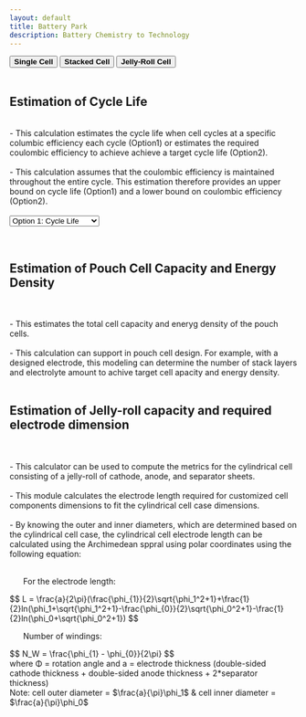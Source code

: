 ```yaml
---
layout: default
title: Battery Park
description: Battery Chemistry to Technology
---
```


<div class="tab2">
  <button class="tablinks" onclick="openCity(event, 'Single Cell')"><b>Single Cell</b></button>
  <button class="tablinks" onclick="openCity(event, 'Stacked Cell')"><b>Stacked Cell</b></button>
  <button class="tablinks" onclick="openCity(event, 'Jelly-Roll Cell')"><b>Jelly-Roll Cell</b></button>
</div>

<!-- Tab content -->
<div id="Single Cell" class="tabcontent">

  <br>
  <h2> Estimation of Cycle Life </h2>
  <br>
      - This calculation estimates the cycle life when cell cycles at a specific columbic efficiency each cycle (Option1) or estimates the required coulombic efficiency to achieve achieve a target cycle life (Option2).
    <br>
    <br>
      - This calculation assumes that the coulombic efficiency is maintained throughout the entire cycle. This estimation therefore provides an upper bound on cycle life (Option1) and a lower bound on coulombic efficiency (Option2). 

<br>
<br>
<html lang="en">
<head>
  <meta charset="UTF-8">
  <meta name="viewport" content="width=device-width, initial-scale=1.0">
  <title>Number Input Operations</title>
</head>
<body>

<select id="operationSelect" onchange="showInputFields()">
    <option value="cycle-life" selected>Option 1: Cycle Life</option>
    <option value="ce">Option 2: Required CE</option>
</select>

<div id="cycleLifeInputs" style="display: none;">
  <br>
  <b>Option 1: Estimate Cycle Number</b>
  <br>
  <br>
  Coulombic Efficiency (%) <br>
    <!-- Number Input Box -->
    <input type="number" id="numberInput" placeholder="Enter a number" oninput="handleNumberOperations()">
  <br>
  <br>
  Capacity Retention (%) <br>
    <!-- Number Input Box -->
    <input type="number" id="numberInput2" placeholder="Enter a number" oninput="handleNumberOperations()">

</div>

<div id="requiredCEInputs" style="display: none;">
  <br>
  <b>Option 2: Estimate Required Coulombic Efficiency (%) to achieve N cycle life</b>
  <br>
  <br>
  Targeted capacity retention(%) <br>
    <input type="number" id="numberInput3" placeholder="Enter a number" oninput="handleNumberOperations()">
  <br>
  <br>
  Targeted cycle life <br>
    <input type="number" id="numberInput4" placeholder="Enter a number" oninput="handleNumberOperations()">
</div>

<!-- Output Section -->
<p id="output"></p>
    
<!-- JavaScript -->
<script>
    // Show relevant input fields based on selected option
  function showInputFields() {
    const operation = document.getElementById("operationSelect").value;
    document.getElementById("cycleLifeInputs").style.display = operation === "cycle-life" ? "block" : "none";
    document.getElementById("requiredCEInputs").style.display = operation === "ce" ? "block" : "none";
    document.getElementById("output").textContent = "";
  }
  
    // Callback function to handle addition and multiplication on the input
  function calculateCycleLife() {
      // Get the value of the input box and convert it to a number
      const input = parseFloat(document.getElementById('numberInput').value);
      const input2 = parseFloat(document.getElementById('numberInput2').value);

      // Check if input is a valid number
      if (!isNaN(input) && !isNaN(input2)) {
        // Perform cycle number calculation
        const cycnumValue = Math.round(Math.log10(input2/100)/Math.log10(input/100));   // Cycle Number

        // Display the results
        document.getElementById('output').textContent = 
          `The cell is expected to undergo ${cycnumValue} cycles`;
      } else {
        document.getElementById('output').textContent = "Please enter a valid number.";
      }
    }
  
      function calculateRequiredCE() {
      // Get the value of the input box and convert it to a number
      const input3 = parseFloat(document.getElementById('numberInput3').value);
      const input4 = parseFloat(document.getElementById('numberInput4').value);

      // Check if input is a valid number
      if (!isNaN(input)) {
        // Perform cycle number calculation
        const cycnumValue = Math.round(Math.log10(input2/100)/Math.log10(input/100));   // Cycle Number

        // Display the results
        document.getElementById('output').textContent = 
          `The cell is expected to undergo ${cycnumValue} cycles`;
      } else {
        document.getElementById('output').textContent = "Please enter a valid number.";
      }
    }
  </script>

</body>
</html>


<div id="Stacked Cell" class="tabcontent">
    <br>
  <h2> Estimation of Pouch Cell Capacity and Energy Density </h2>
    <br>
    <br>
  - This estimates the total cell capacity and eneryg density of the pouch cells.
    <br>
    <br>
  - This calculation can support in pouch cell design. For example, with a designed electrode, this modeling can determine the number of stack layers and electrolyte amount to achive target cell apacity and energy density.
</div>


<div id="Jelly-Roll Cell" class="tabcontent">
    <br>
  <h2> Estimation of Jelly-roll capacity and required electrode dimension </h2>
    <br>
    <br>
  <div class="columns">
    <div class="column">
      - This calculator can be used to compute the metrics for the cylindrical cell consisting of a jelly-roll of cathode, anode, and separator sheets.
    <br>
    <br>
      - This module calculates the electrode length required for customized cell components dimensions to fit the cylindrical cell case dimensions.
    <br>
    <br>
     - By knowing the outer and inner diameters, which are determined based on the cylindrical cell case, the cylindrical cell electrode length can be calculated using the Archimedean sppral using polar coordinates using the following equation:
    <br>
    <br>
    <ul> For the electrode length: </ul>
    <script src='https://cdnjs.cloudflare.com/ajax/libs/mathjax/2.7.4/MathJax.js?config=default'></script>
      $$ L = \frac{a}{2\pi}(\frac{\phi_{1}}{2}\sqrt{\phi_1^2+1}+\frac{1}{2}ln(\phi_1+\sqrt{\phi_1^2+1}-\frac{\phi_{0}}{2}\sqrt{\phi_0^2+1}-\frac{1}{2}ln(\phi_0+\sqrt{\phi_0^2+1}) $$
    <br>
    <ul> Number of windings: </ul>
       $$ N_W = \frac{\phi_{1} - \phi_{0}}{2\pi} $$
    <br>
      where &Phi; = rotation angle and a = electrode thickness (double-sided cathode thickness + double-sided anode thickness + 2*separator thickness)
    <br>
      Note: cell outer diameter = $\frac{a}{\pi}\phi_1$ & cell inner diameter = $\frac{a}{\pi}\phi_0$ 
  </div>
